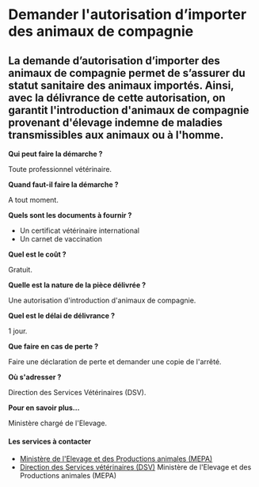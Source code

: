 # Demander l'autorisation d’importer des animaux de compagnie

La demande d’autorisation d’importer des animaux de compagnie permet de s’assurer du statut sanitaire des animaux importés. Ainsi, avec la délivrance de cette autorisation, on garantit l'introduction d'animaux de compagnie provenant d'élevage indemne de maladies transmissibles aux animaux ou à l'homme.
---------------------------------------------------------------------------------------------------------------------------------------------------------------------------------------------------------------------------------------------------------------------------------------------------------------

**Qui peut faire la démarche ?**

Toute professionnel vétérinaire.

**Quand faut-il faire la démarche ?**

A tout moment.

**Quels sont les documents à fournir ?**

*   Un certificat vétérinaire international
*   Un carnet de vaccination  
    

**Quel est le coût ?**

Gratuit.

**Quelle est la nature de la pièce délivrée ?**

Une autorisation d'introduction d'animaux de compagnie.

**Quel est le délai de délivrance ?**

1 jour.

**Que faire en cas de perte ?**

Faire une déclaration de perte et demander une copie de l'arrêté.

**Où s'adresser ?**

Direction des Services Vétérinaires (DSV).

**Pour en savoir plus…**

Ministère chargé de l'Elevage.

#### Les services à contacter

*   [Ministère de l'Elevage et des Productions animales (MEPA)](../../../services/ministere-de-lelevage-et-des-productions-animales-mepa.md)
*   [Direction des Services vétérinaires (DSV)](../../../services/direction-des-services-veterinaires-dsv.md) Ministère de l'Elevage et des Productions animales (MEPA)